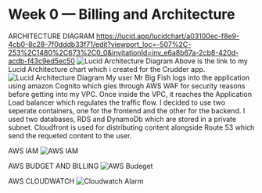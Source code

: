# Week 0 — Billing and Architecture
ARCHITECTURE DIAGRAM
https://lucid.app/lucidchart/a03100ec-f8e9-4cb0-8c28-7f0dddb33f71/edit?viewport_loc=-507%2C-253%2C1480%2C673%2C0_0&invitationId=inv_e6a8b67a-2cb8-420d-acdb-f43c9ed5ec50
![Lucid Architecture Diagram](https://user-images.githubusercontent.com/75304701/219485598-261c5f9e-411f-40ca-a830-fea79277022e.png)
Above is the link to my Lucid Architecture chart which i created for the Crudder app.![Lucid Architecture Diagram](https://user-images.githubusercontent.com/75304701/219486026-19aa4196-34da-420b-ba7d-2bfd0e2147e9.png)
My user Mr Big Fish logs into the application using amazon Cognito which gies through AWS WAF for security reasons before getting into my VPC. 
Once inside the VPC, it reaches the Application Load balancer which regulates the traffic flow.
I decided to use two seperate containers, one for the frontend and the other for the backend.
I used two databases, RDS and DynamoDb which are stored in a private subnet.
Cloudfront is used for distributing content alongside Route 53 which send the requeted content to the user.


AWS IAM
![AWS IAM](https://user-images.githubusercontent.com/75304701/219489592-e596eaaf-fc39-4b21-97ac-ca363e098a7d.png)

AWS BUDGET AND BILLING
![AWS Budeget](https://user-images.githubusercontent.com/75304701/219489685-0fcf6669-4e19-455b-bf65-864427ccfb12.png)

AWS CLOUDWATCH
![Cloudwatch Alarm](https://user-images.githubusercontent.com/75304701/219489780-776a97f0-eceb-490a-afcd-1eddbfbb74d7.png)
